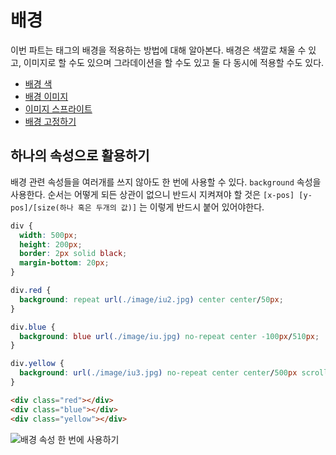 # 배경
이번 파트는 태그의 배경을 적용하는 방법에 대해 알아본다. 배경은 색깔로 채울 수 있고, 이미지로 할 수도 있으며 그라데이션을 할 수도 있고 둘 다 동시에 적용할 수도 있다.

+ [배경 색](./12.1.background-color.md)
+ [배경 이미지](./12.1.background-image.md)
+ [이미지 스프라이트](./12.3.image-sprite.md)
+ [배경 고정하기](./12.4.background-attachment.md)

## 하나의 속성으로 활용하기
배경 관련 속성들을 여러개를 쓰지 않아도 한 번에 사용할 수 있다. `background` 속성을 사용한다. 순서는 어떻게 되든 상관이 없으니 반드시 지켜져야 할 것은 `[x-pos] [y-pos]/[size(하나 혹은 두개의 값)]` 는 이렇게 반드시 붙어 있어야한다.

```css
div {
  width: 500px;
  height: 200px;
  border: 2px solid black;
  margin-bottom: 20px;
}

div.red {
  background: repeat url(./image/iu2.jpg) center center/50px;
}

div.blue {
  background: blue url(./image/iu.jpg) no-repeat center -100px/510px;
}

div.yellow {
  background: url(./image/iu3.jpg) no-repeat center center/500px scroll yellow;
}
```

```html
<div class="red"></div>
<div class="blue"></div>
<div class="yellow"></div>
```

![배경 속성 한 번에 사용하기](https://drive.google.com/uc?export=view&id=1e2qpdBSmVyswvbyqPxofy1c0Ui_4oipd)
